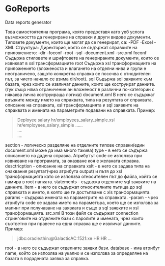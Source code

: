# GoReports
Data reports generator

Това самостоятелна програма, която предоставя като уеб услога възможността да генериране на справки и други видове документи.
Типовете документи, които ще могат да се генерират, са:
-PDF
-Excel
-XML
Структура:
Директория, която се съдържат справките на приложението:
-dir
  -foconf
  -root
  -sql
  -document.xml
  -src.xml
 foconf
Съдържа стиловете и шрифтовете на генерираните документи, които се извикват в xsl трансформациите
 root
Съдържа xsl трансформациите на приложението (вложеноста 
и влагането на отделни нива и групи е неограничено, защото конкретна справка се посочва с отнодителен път, за чието начало се взима dir/root).
 sql
Съдържа sql заявките към базата, чрез които се извличат данните, които ще коструират данните.(тук също няма ограничение ан вложеност в различни по-категории с някаква лична коструираща логика)
 document.xml
В него се съдържат връзките между името на спраквата, типа на резултата от спраквата, описание на справката, xsl трансформацията и sql заявките на спраквата и имената на параметрите подавани на справката.
Пример:
><?xml version='1.0' encoding='windows-1251'?>
><root>
> <section description="Excel Reports">
>	  <type code="EMPLOYEE.SALARY.SIMPLE">
>		  <description>Deployee salary</description>
>		    <xslt output="fop">hr/employees_salary_simple.xsl</xslt>
>        <statements>
>			     <item rowset="list">hr/employees_salary_simple</item>
>        </statements>
> 	     <params>
>          <param code="P_DATE_FROM"/>
>          <param code="P_DEPARTMENT"/>
>        </params>
>   </type>
>    <type code="...">
>      ......
>    </type>
> </section>
> <section description="...">
> ....
> </section>
> ....
></root>
section - логическо разделяне на отделните типове справки(един document.xml може да има много такива)
type - в него се съдържа описанието на дадена справка. Атрибутът code се използва при извикване на програмата, за оказване коя е желаната справка.
desctricption - описание на справката
xslt - в него се задава типа на очаквания резултат(чрез атрибута output) и пътя до xsl трансформацията като се използва относителен път до файла, който се намира в root папката.
statements - съдържа отделните sql заявките на данните.
  item - в него се съдържат относителните пътища до sql справката и името, в която ще ги достъпваме с xls транформацията.
params - съдържа имената на параметрите на справката.
  -param - чрез атрибута code се задава името на параметъра, което ще се използва за мапинг при получаване на заявката и също в sql заявките и xsl трансформацията.
 src.xml
В този файл се съдържат connection стринговите на отделните бази с паролите и имената, чрез които съответно при правене на една справка ще е извличат данните.
Пример:
><root>
> <datasource name="HR-name">
>   <db-src>jdbc:oracle:thin:@GalacticAC:1521:xe</db-src>
>   <db-usr>HR</db-usr>
>   <db-psw>HR</db-psw>
> </datasource>
> <datasource name="...">
>   ...
> </datasource>
></root>
root - в него се съдържат отделните заявки бази.
database - има атрибут name, който се изпозлва на укално и се използва за определяне на базата в подадената заявка за справка.
